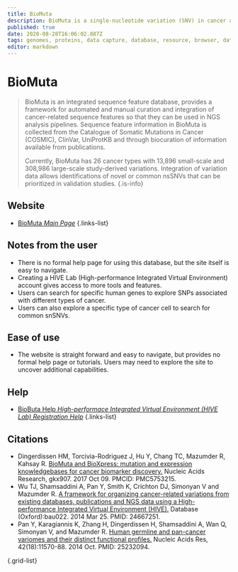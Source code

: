 ```yaml
---
title: BioMuta
description: BioMuta is a single-nucleotide variation (SNV) in cancer and disease association database where variations are mapped to genomes and RefSeq nucleotide entries, and unified through UniProtKB/Swiss-Prot positional coordinates.
published: true
date: 2020-08-28T16:06:02.887Z
tags: genomes, proteins, data capture, database, resource, browser, data visualization, data export, eukaryota, curated, phenotype, mutant
editor: markdown
---
```


# BioMuta

>  BioMuta is an integrated sequence feature database, provides a framework for automated and manual curation and integration of cancer-related sequence features so that they can be used in NGS analysis pipelines. Sequence feature information in BioMuta is collected from the Catalogue of Somatic Mutations in Cancer (COSMIC), ClinVar, UniProtKB and through biocuration of information available from publications.
>
> Currently, BioMuta has 26 cancer types with 13,896 small-scale and 308,986 large-scale study-derived variations. Integration of variation data allows identifications of novel or common nsSNVs that can be prioritized in validation studies.
{.is-info}

 

## Website 

- [BioMuta *Main Page*](https://hive.biochemistry.gwu.edu/biomuta/about)
 {.links-list}


## Notes from the user

- There is no formal help page for using this database, but the site itself is easy to navigate. 
- Creating a HIVE Lab (High-performance Integrated Virtual Environment) account gives access to more tools and features. 
- Users can search for specific human genes to explore SNPs associated with different types of cancer. 
- Users can also explore a specific type of cancer cell to search for common snSNVs.

## Ease of use

- The website is straight forward and easy to navigate, but provides no formal help page or tutorials. Users may need to explore the site to uncover additional capabilities. 

## Help

- [BioButa Help *High-performace Integrated Virtual Environment (HIVE Lab) Registration Help*](https://hive.biochemistry.gwu.edu/sitehelp)
{.links-list}

## Citations

- Dingerdissen HM, Torcivia-Rodriguez J, Hu Y, Chang TC, Mazumder R, Kahsay R. [BioMuta and BioXpress: mutation and expression knowledgebases for cancer biomarker discovery.](https://academic.oup.com/nar/article/46/D1/D1128/4372542) Nucleic Acids Research, gkx907. 2017 Oct 09. PMCID: PMC5753215.
-	Wu TJ, Shamsaddini A, Pan Y, Smith K, Crichton DJ, Simonyan V and Mazumder R. [A framework for organizing cancer-related variations from existing databases, publications and NGS data using a High-performance Integrated Virtual Environment (HIVE).](https://academic.oup.com/database/article/doi/10.1093/database/bau022/2633841) Database (Oxford):bau022. 2014 Mar 25. PMID: 24667251.
-	Pan Y, Karagiannis K, Zhang H, Dingerdissen H, Shamsaddini A, Wan Q, Simonyan V, and Mazumder R. [Human germline and pan-cancer variomes and their distinct functional profiles.](https://academic.oup.com/nar/article/42/18/11570/2434673) Nucleic Acids Res, 42(18):11570-88. 2014 Oct. PMID: 25232094.

{.grid-list}



